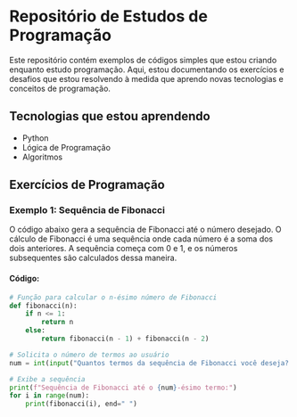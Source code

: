 # Repositório de Estudos de Programação

Este repositório contém exemplos de códigos simples que estou criando enquanto estudo programação. Aqui, estou documentando os exercícios e desafios que estou resolvendo à medida que aprendo novas tecnologias e conceitos de programação.

## Tecnologias que estou aprendendo

- Python
- Lógica de Programação
- Algoritmos

## Exercícios de Programação

### Exemplo 1: Sequência de Fibonacci

O código abaixo gera a sequência de Fibonacci até o número desejado. O cálculo de Fibonacci é uma sequência onde cada número é a soma dos dois anteriores. A sequência começa com 0 e 1, e os números subsequentes são calculados dessa maneira.

#### Código:

```python
# Função para calcular o n-ésimo número de Fibonacci
def fibonacci(n):
    if n <= 1:
        return n
    else:
        return fibonacci(n - 1) + fibonacci(n - 2)

# Solicita o número de termos ao usuário
num = int(input("Quantos termos da sequência de Fibonacci você deseja? "))

# Exibe a sequência
print(f"Sequência de Fibonacci até o {num}-ésimo termo:")
for i in range(num):
    print(fibonacci(i), end=" ")
